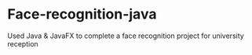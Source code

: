 # Face-recognition-java
Used Java &amp; JavaFX to complete a face recognition project for university reception
